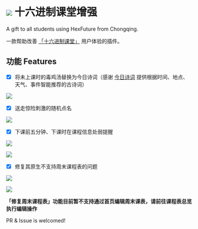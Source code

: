 # ![](hexfuture.png) 十六进制课堂增强
A gift to all students using HexFuture from Chongqing.

一款帮助改善 [「十六进制课堂」](https://inclass.hexfuture.net/) 用户体验的插件。

## 功能 Features

- [x] 将未上课时的毒鸡汤替换为今日诗词（感谢 [今日诗词](https://www.jinrishici.com/#) 提供根据时间、地点、天气、事件智能推荐的古诗词）

![](https://user-images.githubusercontent.com/67832651/230756976-7b1e34d4-d533-4e75-a2c1-9994f66f3aab.png)

- [x] 送走惊险刺激的随机点名

![](https://user-images.githubusercontent.com/67832651/230757053-8bd2ecdd-30d4-4a21-8331-456883250a2e.png)

- [x] 下课前五分钟、下课时在课程信息处弱提醒

![](https://user-images.githubusercontent.com/67832651/232274643-bf50dc34-0df8-4a9f-87de-df53bdb2bec0.png)

![](https://user-images.githubusercontent.com/67832651/232274658-14ba089a-aa00-42ab-8923-ad4ac1dd6c84.png)

- [x] 修复其原生不支持周末课程表的问题

![](https://user-images.githubusercontent.com/67832651/232281364-80b9c865-fd42-41c5-a543-a3d750ab57dd.png)

![](https://user-images.githubusercontent.com/67832651/232281431-6210dd23-7e1d-439a-8660-8c58454055a2.png)

**「修复周末课程表」功能目前暂不支持通过首页编辑周末课表，请前往课程表总览执行编辑操作**

PR & Issue is welcomed!
